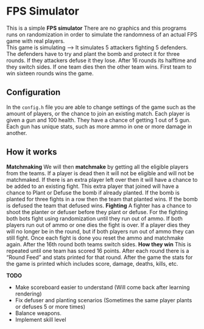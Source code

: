 # FPS Simulator
This is a simple **FPS simulator** 
There are no graphics and this programs runs on randomization in order to simulate the randomness of an actual FPS game with real players.  
This game is simulating --> It simulates 5 attackers fighting 5 defenders. The defenders have to try and plant the bomb and protect it for three rounds. If they attackers defuse it they lose. After 16 rounds its halftime and they switch sides.
If one team dies then the other team wins. First team to win sixteen rounds wins the game.

## **Configuration**

In the `config.h` file you are able to change settings of the game such as the amount of players, or the chance to join an existing match. Each player is given a gun and 100 health. They have a chance of getting 1 out of 5 gun. Each gun has unique stats, such as more ammo in one or more damage in another.

## **How it works**
**Matchmaking**
We will then **matchmake** by getting all the eligible players from the teams. If a player is dead then it will not be eligible and will not be matchmaked. If there is an extra player left over then it will have a chance to be added to an existing fight. This extra player that joined will have a chance to Plant or Defuse the bomb if already planted. If the bomb is planted for three fights in a row then the team that planted wins. If the bomb is defused the team that defused wins. 
**Fighting**
A fighter has a chance to shoot the planter or defuser before they plant or defuse. For the fighting both bots fight using randomization until they run out of ammo. If both players run out of ammo or one dies the fight is over. If a player dies they will no longer be in the round, but if both players run out of ammo they can still fight. Once each fight is done you reset the ammo and matchmake again. After the 16th round both teams switch sides. 
**How they win**
This is repeated until one team has scored 16 points. After each round there is a “Round Feed” and stats printed for that round. After the game the stats for the game is printed which includes score, damage, deaths, kills, etc.

**TODO**
 - Make scoreboard easier to understand (Will come back after learning rendering) 
 - Fix defuser and planting scenarios (Sometimes the same player plants or defuses 5 or more times) 
 - Balance weapons. 
 - Implement skill level
